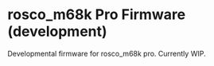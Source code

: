 # rosco_m68k Pro Firmware (development)

Developmental firmware for rosco_m68k pro. Currently WIP.

